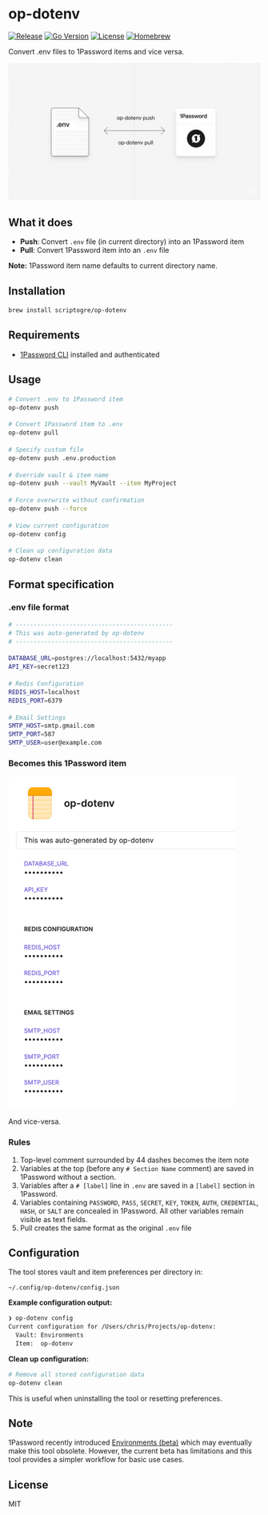 # op-dotenv

[![Release](https://img.shields.io/github/v/release/scriptogre/op-dotenv?style=for-the-badge)](https://github.com/scriptogre/op-dotenv/releases)
[![Go Version](https://img.shields.io/github/go-mod/go-version/scriptogre/op-dotenv?style=for-the-badge&logo=go)](https://golang.org/)
[![License](https://img.shields.io/badge/license-MIT-blue?style=for-the-badge)](LICENSE)
[![Homebrew](https://img.shields.io/badge/brew%20install-scriptogre%2Fop--dotenv-orange?style=for-the-badge&logo=homebrew)](https://github.com/scriptogre/homebrew-op-dotenv)

Convert .env files to 1Password items and vice versa.

![Showcase](./showcase.png)

## What it does

- **Push**: Convert `.env` file (in current directory) into an 1Password item
- **Pull**: Convert 1Password item into an `.env` file

**Note:** 1Password item name defaults to current directory name.

## Installation

```bash
brew install scriptogre/op-dotenv
```

## Requirements

- [1Password CLI](https://developer.1password.com/docs/cli/get-started/) installed and authenticated

## Usage

```bash
# Convert .env to 1Password item
op-dotenv push

# Convert 1Password item to .env
op-dotenv pull

# Specify custom file
op-dotenv push .env.production

# Override vault & item name
op-dotenv push --vault MyVault --item MyProject

# Force overwrite without confirmation
op-dotenv push --force

# View current configuration
op-dotenv config

# Clean up configuration data
op-dotenv clean
```

## Format specification

### .env file format

```bash
# --------------------------------------------
# This was auto-generated by op-dotenv
# --------------------------------------------

DATABASE_URL=postgres://localhost:5432/myapp
API_KEY=secret123

# Redis Configuration
REDIS_HOST=localhost
REDIS_PORT=6379

# Email Settings
SMTP_HOST=smtp.gmail.com
SMTP_PORT=587
SMTP_USER=user@example.com
```

### Becomes this 1Password item

![1Password Item Example](./1password-example.png)

And vice-versa.

### Rules

1. Top-level comment surrounded by 44 dashes becomes the item note
2. Variables at the top (before any `# Section Name` comment) are saved in 1Password without a section.
3. Variables after a `# [label]` line in `.env` are saved in a `[label]` section in 1Password.
4. Variables containing `PASSWORD`, `PASS`, `SECRET`, `KEY`, `TOKEN`, `AUTH`, `CREDENTIAL`, `HASH`, or `SALT` are concealed in 1Password. All other variables remain visible as text fields.
5. Pull creates the same format as the original `.env` file

## Configuration

The tool stores vault and item preferences per directory in:
```
~/.config/op-dotenv/config.json
```

**Example configuration output:**
```bash
❯ op-dotenv config
Current configuration for /Users/chris/Projects/op-dotenv:
  Vault: Environments
  Item:  op-dotenv
```

**Clean up configuration:**
```bash
# Remove all stored configuration data
op-dotenv clean
```

This is useful when uninstalling the tool or resetting preferences.

## Note

1Password recently introduced [Environments (beta)](https://developer.1password.com/docs/environments/) which may eventually make this tool obsolete. However, the current beta has limitations and this tool provides a simpler workflow for basic use cases.

## License

MIT